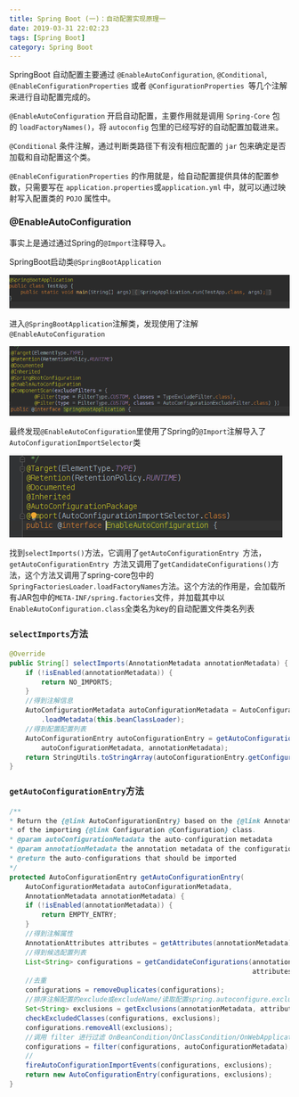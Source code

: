 ```yaml
---
title: Spring Boot (一)：自动配置实现原理一
date: 2019-03-31 22:02:23
tags: [Spring Boot]
category: Spring Boot
---
```

SpringBoot 自动配置主要通过 `@EnableAutoConfiguration`, `@Conditional`, `@EnableConfigurationProperties` 或者 `@ConfigurationProperties `等几个注解来进行自动配置完成的。

`@EnableAutoConfiguration` 开启自动配置，主要作用就是调用 `Spring-Core` 包的 `loadFactoryNames()`，将 `autoconfig` 包里的已经写好的自动配置加载进来。  

`@Conditional` 条件注解，通过判断类路径下有没有相应配置的 `jar` 包来确定是否加载和自动配置这个类。  

`@EnableConfigurationProperties` 的作用就是，给自动配置提供具体的配置参数，只需要写在 `application.properties`或`application.yml` 中，就可以通过映射写入配置类的 `POJO` 属性中。

<!-- more -->

### @EnableAutoConfiguration

事实上是通过通过Spring的`@Import`注释导入。

SpringBoot启动类`@SpringBootApplication`

![](Spring-Boot自动配置实现原理/SpringBootApplication.png)

进入`@SpringBootApplication`注解类，发现使用了注解`@EnableAutoConfiguration`

![](Spring-Boot自动配置实现原理/SpringBootApplication-annotation.png)

最终发现`@EnableAutoConfiguration`里使用了Spring的`@Import`注解导入了`AutoConfigurationImportSelector`类

![](Spring-Boot自动配置实现原理/EnableAutoConfiguration.png)

找到`selectImports()`方法，它调用了`getAutoConfigurationEntry `方法，`getAutoConfigurationEntry `方法又调用了`getCandidateConfigurations()`方法，这个方法又调用了spring-core包中的`SpringFactoriesLoader.loadFactoryNames`方法。这个方法的作用是，会加载所有JAR包中的`META-INF/spring.factories`文件，并加载其中以`EnableAutoConfiguration.class`全类名为key的自动配置文件类名列表

### `selectImports`方法

```java
@Override
public String[] selectImports(AnnotationMetadata annotationMetadata) {
    if (!isEnabled(annotationMetadata)) {
        return NO_IMPORTS;
    }
    //得到注解信息
    AutoConfigurationMetadata autoConfigurationMetadata = AutoConfigurationMetadataLoader
        .loadMetadata(this.beanClassLoader);
    //得到配置配置列表
    AutoConfigurationEntry autoConfigurationEntry = getAutoConfigurationEntry(
        autoConfigurationMetadata, annotationMetadata);
    return StringUtils.toStringArray(autoConfigurationEntry.getConfigurations());
}
```
### `getAutoConfigurationEntry`方法

```java
/**
* Return the {@link AutoConfigurationEntry} based on the {@link AnnotationMetadata}
* of the importing {@link Configuration @Configuration} class.
* @param autoConfigurationMetadata the auto-configuration metadata
* @param annotationMetadata the annotation metadata of the configuration class
* @return the auto-configurations that should be imported
*/
protected AutoConfigurationEntry getAutoConfigurationEntry(
    AutoConfigurationMetadata autoConfigurationMetadata,
    AnnotationMetadata annotationMetadata) {
    if (!isEnabled(annotationMetadata)) {
        return EMPTY_ENTRY;
    }
    //得到注解属性
    AnnotationAttributes attributes = getAttributes(annotationMetadata);
    //得到候选配置列表
    List<String> configurations = getCandidateConfigurations(annotationMetadata,
                                                             attributes);
    //去重
    configurations = removeDuplicates(configurations);
    //排序注解配置的exclude或excludeName/读取配置spring.autoconfigure.exclude
    Set<String> exclusions = getExclusions(annotationMetadata, attributes);
    checkExcludedClasses(configurations, exclusions);
    configurations.removeAll(exclusions);
    //调用 filter 进行过滤 OnBeanCondition/OnClassCondition/OnWebApplicationCondition
    configurations = filter(configurations, autoConfigurationMetadata);
    //
    fireAutoConfigurationImportEvents(configurations, exclusions);
    return new AutoConfigurationEntry(configurations, exclusions);
}
```

